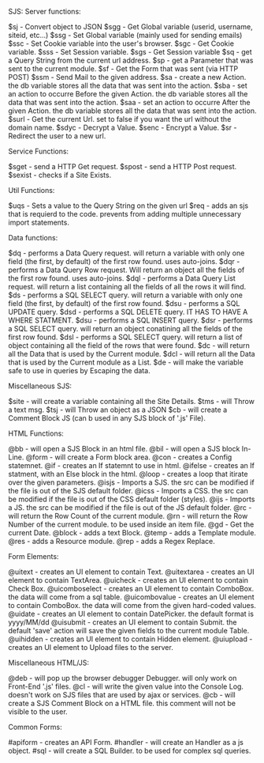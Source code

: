  SJS: 
 Server functions:
 
$sj   - Convert object to JSON
$sgg  - Get Global variable (userid, username, siteid, etc...)
$ssg  - Set Global variable (mainly used for sending emails)
$ssc  - Set Cookie variable into the user's browser.
$sgc  - Get Cookie variable.
$sss  - Set Session variable.
$sgs  - Get Session variable
$sq   - get a Query String from the current url address.
$sp   - get a Parameter that was sent to the current module.
$sf   - Get the Form that was sent (via HTTP POST)
$ssm  - Send Mail to the given address.
$sa   - create a new Action. the db variable stores all the data that was sent into the action.
$sba  - set an action to occurre Before the given Action.  the db variable stores all the data that was sent into the action.
$saa  - set an action to occurre After the given Action.  the db variable stores all the data that was sent into the action.
$surl - Get the current Url. set to false if you want the url without the domain name.
$sdyc - Decrypt a Value.
$senc - Encrypt a Value.
$sr   - Redirect the user to a new url.

 Service Functions:

$sget   - send a HTTP Get request.
$spost  - send a HTTP Post request.
$sexist - checks if a Site Exists.

 Util Functions:

$uqs - Sets a value to the Query String on the given url
$req - adds an sjs that is requierd to the code. prevents from adding multiple unnecessary import statements.

 Data functions:
 
$dq  - performs a Data Query request. will return a variable with only one field (the first, by default) of the first row found. uses auto-joins.
$dqr - performs a Data Query Row request. Will return an object all the fields of the first row found. uses auto-joins.
$dql - performs a Data Query List request. will return a list containing all the fields of all the rows it will find.
$ds  - performs a SQL SELECT query. will return a variable with only one field (the first, by default) of the first row found.
$dsu - performs a SQL UPDATE query.
$dsd - performs a SQL DELETE query. IT HAS TO HAVE A WHERE STATMENT.
$dsu - performs a SQL INSERT query.
$dsr - performs a SQL SELECT query. will return an object conatining all the fields of the first row found.
$dsl - performs a SQL SELECT query. will return a list of object containing all the field of the rows that were found.
$dc  - will return all the Data that is used by the Current module.
$dcl - will return all the Data that is used by  the Current module as a List.
$de - will make the variable safe to use in queries by Escaping the data.

 Miscellaneous SJS:
 
$site - will create a variable containing all the Site Details.
$tms  - will Throw a text msg.
$tsj  - will Throw an object as a JSON
$cb   - will create a Comment Block JS (can b used in any SJS block of '.js' File).

 HTML Functions:
 
@bb     - will open a SJS Block in an html file.
@bil    - will open a SJS block In-Line.
@form   - will create a Form block area.
@con    - creates a Config statemnet.
@if     - creates an If statemnt to use in html.
@ifelse - creates an If statment, with an Else block in the html.
@loop - creates a loop that itirate over the given parameters.
@isjs   - Imports a SJS. the src can be modified if the file is out of the SJS default folder.
@icss   - Imports a CSS. the src can be modified if the file is out of the CSS default folder (styles).
@ijs    - Imports a JS. the src can be modified if the file is out of the JS default folder.
@rc     - will return the Row Count of the current module.
@rn     - will return the Row Number of the current module. to be used inside an item file.
@gd     - Get the current Date.
@block  - adds a text Block.
@temp   - adds a Template module.
@res    - adds a Resource module.
@rep    - adds a Regex Replace.

 Form Elements:

@uitext        - creates an UI element to contain Text.
@uitextarea    - creates an UI element to contain TextArea.
@uicheck       - creates an UI element to contain Check Box.
@uicomboselect - creates an UI element to contain ComboBox. the data will come from a sql table.
@uicombovalue  - creates an UI element to contain ComboBox. the data will come from the given hard-coded values.
@uidate        - creates an UI element to contain DatePicker. the default format is yyyy/MM/dd
@uisubmit      - creates an UI element to contain Submit. the default 'save' action will save the given fields to the current module Table.
@uihidden     - creates an UI element to contain Hidden element.
@uiupload     - creates an UI element to Upload files to the server.

Miscellaneous HTML/JS:

@deb - will pop up the browser debugger Debugger. will only work on Front-End '.js' files.
@cl  - will write the given value into the Console Log. doesn't work on SJS files that are used by ajax or services.
@cb  - will create a SJS Comment Block  on a HTML file. this comment will not be visible to the user.

 Common Forms:
 
#apiform - creates an API Form.
#handler - will create an Handler as a js object.
#sql     - will create a SQL Builder. to be used for complex sql queries.
                

